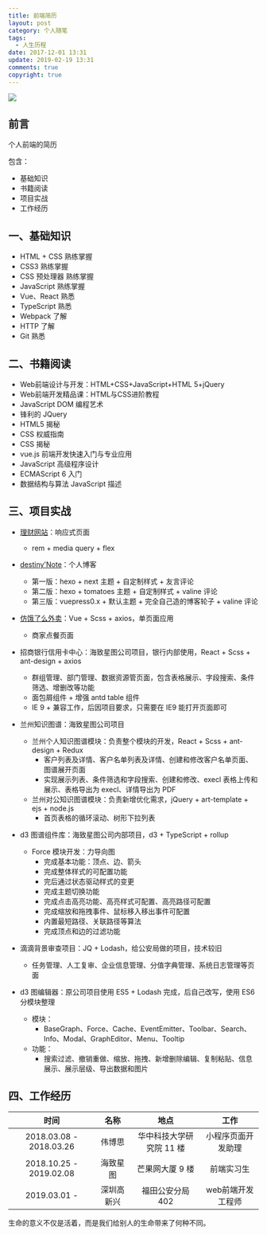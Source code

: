 ```yaml
---
title: 前端简历
layout: post
category: 个人随笔
tags:
  - 人生历程
date: 2017-12-01 13:31
update: 2019-02-19 13:31
comments: true
copyright: true
---
```

![](https://timgsa.baidu.com/timg?image&quality=80&size=b9999_10000&sec=1512117101258&di=7b80a70a82946071324486b1f5e7664c&imgtype=0&src=http%3A%2F%2Ftxt22262.book118.com%2F2017%2F0302%2Fbook94113%2F94112182.jpg)

## 前言

个人前端的简历

包含：
- 基础知识
- 书籍阅读
- 项目实战
- 工作经历

<!-- more -->

## 一、基础知识

- HTML + CSS 熟练掌握
- CSS3 熟练掌握
- CSS 预处理器 熟练掌握
- JavaScript 熟练掌握
- Vue、React 熟悉
- TypeScript 熟悉
- Webpack 了解
- HTTP 了解
- Git 熟悉

## 二、书籍阅读

- Web前端设计与开发：HTML+CSS+JavaScript+HTML 5+jQuery
- Web前端开发精品课：HTML与CSS进阶教程
- JavaScript DOM 编程艺术
- 锋利的 JQuery
- HTML5 揭秘
- CSS 权威指南
- CSS 揭秘
- vue.js 前端开发快速入门与专业应用
- JavaScript 高级程序设计
- ECMAScript 6 入门
- 数据结构与算法 JavaScript 描述

## 三、项目实战

- [理财网站](https://destinytaoer.github.io/Responsive/)：响应式页面
    - rem + media query + flex

- [destiny'Note](https://destinytaoer.cn/)：个人博客
  - 第一版：hexo + next 主题 + 自定制样式 + 友言评论
  - 第二版：hexo + tomatoes 主题 + 自定制样式 + valine 评论
  - 第三版：vuepress0.x + 默认主题 + 完全自己造的博客轮子 + valine 评论

- [仿饿了么外卖](https://github.com/destinytaoer/elmsell)：Vue + Scss + axios，单页面应用
  - 商家点餐页面

- 招商银行信用卡中心：海致星图公司项目，银行内部使用，React + Scss + ant-design + axios
  - 群组管理、部门管理、数据资源管页面，包含表格展示、字段搜索、条件筛选、增删改等功能
  - 面包屑组件 + 增强 antd table 组件
  - IE 9 + 兼容工作，后因项目要求，只需要在 IE9 能打开页面即可

- 兰州知识图谱：海致星图公司项目
  - 兰州个人知识图谱模块：负责整个模块的开发，React + Scss + ant-design + Redux
    - 客户列表及详情、客户名单列表及详情、创建和修改客户名单页面、图谱展开页面
    - 实现展示列表、条件筛选和字段搜索、创建和修改、execl 表格上传和展示、表格导出为 execl、详情导出为 PDF
  - 兰州对公知识图谱模块：负责新增优化需求，jQuery + art-template + ejs + node.js
    - 首页表格的循环滚动、树形下拉列表

- d3 图谱组件库：海致星图公司内部项目，d3 + TypeScript + rollup
  - Force 模块开发：力导向图
    - 完成基本功能：顶点、边、箭头
    - 完成整体样式的可配置功能
    - 完后通过状态驱动样式的变更
    - 完成主题切换功能
    - 完成点击高亮功能、高亮样式可配置、高亮路径可配置
    - 完成缩放和拖拽事件、鼠标移入移出事件可配置
    - 内置最短路径、关联路径等算法
    - 完成顶点和边的过滤功能

- 滴滴背景审查项目：JQ + Lodash，给公安局做的项目，技术较旧
    - 任务管理、人工复审、企业信息管理、分值字典管理、系统日志管理等页面

- d3 图编辑器：原公司项目使用 ES5 + Lodash 完成，后自己改写，使用 ES6 分模块整理
    - 模块：
        - BaseGraph、Force、Cache、EventEmitter、Toolbar、Search、Info、Modal、GraphEditor、Menu、Tooltip
    - 功能：
        - 搜索过滤、撤销重做、缩放、拖拽、新增删除编辑、复制粘贴、信息展示、展示层级、导出数据和图片

## 四、工作经历

|时间|名称 | 地点|工作|
|:---:|:---:|:---:|:---:|
| 2018.03.08 - 2018.03.26 | 伟博思 | 华中科技大学研究院 11 楼 |小程序页面开发助理 |
| 2018.10.25 - 2019.02.08 | 海致星图 | 芒果网大厦 9 楼 | 前端实习生 |
| 2019.03.01 -  | 深圳高新兴 | 福田公安分局402 | web前端开发工程师 |

<Quote>生命的意义不仅是活着，而是我们给别人的生命带来了何种不同。</Quote>
